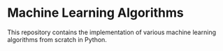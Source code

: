 # Machine Learning Algorithms

This repository contains the implementation of various machine learning algorithms from scratch in Python.